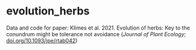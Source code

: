 # evolution_herbs
Data and code for paper: Klimes et al. 2021. Evolution of herbs: Key to the conundrum might be tolerance not avoidance (<i>Journal of Plant Ecology</i>; <a href = "https://doi.org/10.1093/jpe/rtab042">doi.org/10.1093/jpe/rtab042</a>)
